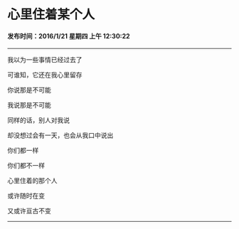 心里住着某个人
===

#### 发布时间：2016/1/21 星期四 上午 12:30:22 

----------

我以为一些事情已经过去了

可谁知，它还在我心里留存

你说那是不可能

我说那是不可能

同样的话，别人对我说

却没想过会有一天，也会从我口中说出

你们都一样

你们都不一样

心里住着的那个人

或许随时在变

又或许亘古不变

----------


<!-- UY 在线评论代码-->
<div id="uyan_frame"></div>
<script type="text/javascript" src="http://v2.uyan.cc/code/uyan.js?uid=2076107"></script>
<!-- UY END -->
